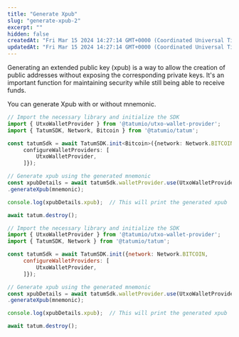 ```yaml
---
title: "Generate Xpub"
slug: "generate-xpub-2"
excerpt: ""
hidden: false
createdAt: "Fri Mar 15 2024 14:27:14 GMT+0000 (Coordinated Universal Time)"
updatedAt: "Fri Mar 15 2024 14:27:14 GMT+0000 (Coordinated Universal Time)"
---
```

Generating an extended public key (xpub) is a way to allow the creation of public addresses without exposing the corresponding private keys. It's an important function for maintaining security while still being able to receive funds.

You can generate Xpub with or without mnemonic.

```typescript
// Import the necessary library and initialize the SDK
import { UtxoWalletProvider } from '@tatumio/utxo-wallet-provider';
import { TatumSDK, Network, Bitcoin } from '@tatumio/tatum';

const tatumSdk = await TatumSDK.init<Bitcoin>({network: Network.BITCOIN,
     configureWalletProviders: [
         UtxoWalletProvider,
     ]});

// Generate xpub using the generated mnemonic
const xpubDetails = await tatumSdk.walletProvider.use(UtxoWalletProvider)
.generateXpub(mnemonic);

console.log(xpubDetails.xpub);  // This will print the generated xpub

await tatum.destroy();
```
```javascript
// Import the necessary library and initialize the SDK
import { UtxoWalletProvider } from '@tatumio/utxo-wallet-provider';
import { TatumSDK, Network } from '@tatumio/tatum';

const tatumSdk = await TatumSDK.init({network: Network.BITCOIN,
     configureWalletProviders: [
         UtxoWalletProvider,
     ]});

// Generate xpub using the generated mnemonic
const xpubDetails = await tatumSdk.walletProvider.use(UtxoWalletProvider)
.generateXpub(mnemonic);

console.log(xpubDetails.xpub);  // This will print the generated xpub

await tatum.destroy();
```
